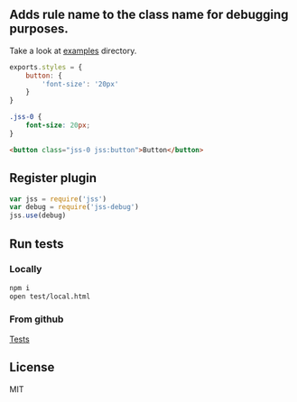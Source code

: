 ## Adds rule name to the class name for debugging purposes.

Take a look at [examples](http://jsstyles.github.io/jss-debug/examples/index.html) directory.


```javascript
exports.styles = {
    button: {
        'font-size': '20px'
    }
}
```
```css
.jss-0 {
    font-size: 20px;
}
```

```html
<button class="jss-0 jss:button">Button</button>
```

## Register plugin

```javascript
var jss = require('jss')
var debug = require('jss-debug')
jss.use(debug)
```

## Run tests

### Locally
```bash
npm i
open test/local.html
```
### From github

[Tests](https://jsstyles.github.com/jss-debug/test)

## License

MIT
